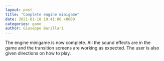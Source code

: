 ```yaml
---  
layout: post  
title: "Complete engine minigame"  
date: 2021-01-18 19:41:00 +0000  
categories: game
author: Giuseppe Barillari  
---  
```


The engine minigame is now complete. All the sound effects are in the game and the transition screens are working as expected. The user is also given directions on how to play.
